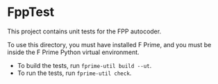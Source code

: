 # FppTest

This project contains unit tests for the FPP autocoder.

To use this directory, you must have installed F Prime, and you must be inside 
the F Prime Python virtual environment.

* To build the tests, run `fprime-util build --ut`.
* To run the tests, run `fprime-util check`.
